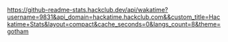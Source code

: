 https://github-readme-stats.hackclub.dev/api/wakatime?username=9831&api_domain=hackatime.hackclub.com&&custom_title=Hackatime+Stats&layout=compact&cache_seconds=0&langs_count=8&theme=gotham

